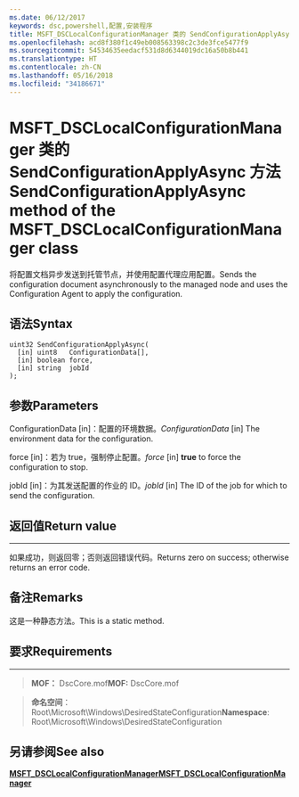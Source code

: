 ```yaml
---
ms.date: 06/12/2017
keywords: dsc,powershell,配置,安装程序
title: MSFT_DSCLocalConfigurationManager 类的 SendConfigurationApplyAsync 方法
ms.openlocfilehash: acd8f380f1c49eb008563398c2c3de3fce5477f9
ms.sourcegitcommit: 54534635eedacf531d8d6344019dc16a50b8b441
ms.translationtype: HT
ms.contentlocale: zh-CN
ms.lasthandoff: 05/16/2018
ms.locfileid: "34186671"
---
```

# <a name="sendconfigurationapplyasync-method-of-the-msftdsclocalconfigurationmanager-class"></a><span data-ttu-id="6ba3a-103">MSFT_DSCLocalConfigurationManager 类的 SendConfigurationApplyAsync 方法</span><span class="sxs-lookup"><span data-stu-id="6ba3a-103">SendConfigurationApplyAsync method of the MSFT_DSCLocalConfigurationManager class</span></span>

<span data-ttu-id="6ba3a-104">将配置文档异步发送到托管节点，并使用配置代理应用配置。</span><span class="sxs-lookup"><span data-stu-id="6ba3a-104">Sends the configuration document asynchronously to the managed node and uses the Configuration Agent to apply the configuration.</span></span>

<a name="syntax"></a><span data-ttu-id="6ba3a-105">语法</span><span class="sxs-lookup"><span data-stu-id="6ba3a-105">Syntax</span></span>
------

```mof
uint32 SendConfigurationApplyAsync(
  [in] uint8   ConfigurationData[],
  [in] boolean force,
  [in] string  jobId
);
```

<a name="parameters"></a><span data-ttu-id="6ba3a-106">参数</span><span class="sxs-lookup"><span data-stu-id="6ba3a-106">Parameters</span></span>
----------

<span data-ttu-id="6ba3a-107">ConfigurationData \[in\]：配置的环境数据。</span><span class="sxs-lookup"><span data-stu-id="6ba3a-107">*ConfigurationData* \[in\] The environment data for the configuration.</span></span>

<span data-ttu-id="6ba3a-108">force \[in\]：若为 true，强制停止配置。</span><span class="sxs-lookup"><span data-stu-id="6ba3a-108">*force* \[in\] **true** to force the configuration to stop.</span></span>

<span data-ttu-id="6ba3a-109">jobId \[in\]：为其发送配置的作业的 ID。</span><span class="sxs-lookup"><span data-stu-id="6ba3a-109">*jobId* \[in\] The ID of the job for which to send the configuration.</span></span>

## <a name="return-value"></a><span data-ttu-id="6ba3a-110">返回值</span><span class="sxs-lookup"><span data-stu-id="6ba3a-110">Return value</span></span>
------------

<span data-ttu-id="6ba3a-111">如果成功，则返回零；否则返回错误代码。</span><span class="sxs-lookup"><span data-stu-id="6ba3a-111">Returns zero on success; otherwise returns an error code.</span></span>

## <a name="remarks"></a><span data-ttu-id="6ba3a-112">备注</span><span class="sxs-lookup"><span data-stu-id="6ba3a-112">Remarks</span></span>

<span data-ttu-id="6ba3a-113">这是一种静态方法。</span><span class="sxs-lookup"><span data-stu-id="6ba3a-113">This is a static method.</span></span>

## <a name="requirements"></a><span data-ttu-id="6ba3a-114">要求</span><span class="sxs-lookup"><span data-stu-id="6ba3a-114">Requirements</span></span>
------------
><span data-ttu-id="6ba3a-115">**MOF：** DscCore.mof</span><span class="sxs-lookup"><span data-stu-id="6ba3a-115">**MOF:** DscCore.mof</span></span>

><span data-ttu-id="6ba3a-116">**命名空间**：Root\Microsoft\Windows\DesiredStateConfiguration</span><span class="sxs-lookup"><span data-stu-id="6ba3a-116">**Namespace**: Root\Microsoft\Windows\DesiredStateConfiguration</span></span>


## <a name="see-also"></a><span data-ttu-id="6ba3a-117">另请参阅</span><span class="sxs-lookup"><span data-stu-id="6ba3a-117">See also</span></span>


[<span data-ttu-id="6ba3a-118">**MSFT_DSCLocalConfigurationManager**</span><span class="sxs-lookup"><span data-stu-id="6ba3a-118">**MSFT_DSCLocalConfigurationManager**</span></span>](msft-dsclocalconfigurationmanager.md)